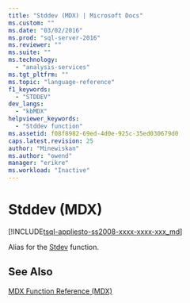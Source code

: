 ```yaml
---
title: "Stddev (MDX) | Microsoft Docs"
ms.custom: ""
ms.date: "03/02/2016"
ms.prod: "sql-server-2016"
ms.reviewer: ""
ms.suite: ""
ms.technology: 
  - "analysis-services"
ms.tgt_pltfrm: ""
ms.topic: "language-reference"
f1_keywords: 
  - "STDDEV"
dev_langs: 
  - "kbMDX"
helpviewer_keywords: 
  - "Stddev function"
ms.assetid: f08f8982-69ed-4d0e-925c-35ed030679d0
caps.latest.revision: 25
author: "Minewiskan"
ms.author: "owend"
manager: "erikre"
ms.workload: "Inactive"
---
```

# Stddev (MDX)
[!INCLUDE[tsql-appliesto-ss2008-xxxx-xxxx-xxx_md](../includes/tsql-appliesto-ss2008-xxxx-xxxx-xxx-md.md)]

  Alias for the [Stdev](../mdx/stdev-mdx.md) function.  
  
## See Also  
 [MDX Function Reference &#40;MDX&#41;](../mdx/mdx-function-reference-mdx.md)  
  
  
